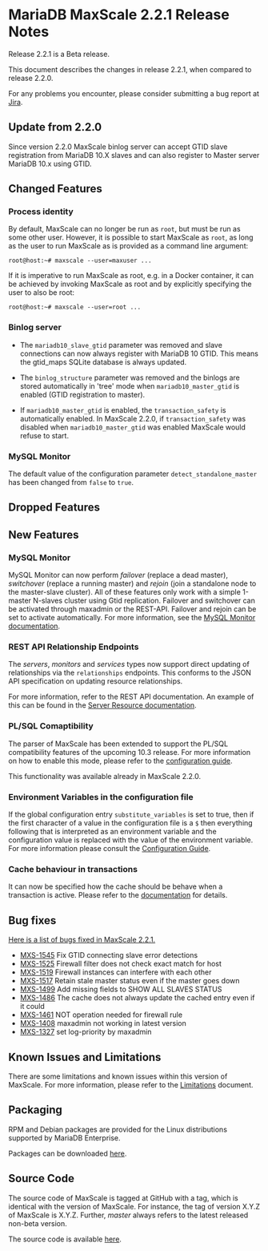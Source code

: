 # MariaDB MaxScale 2.2.1 Release Notes

Release 2.2.1 is a Beta release.

This document describes the changes in release 2.2.1, when compared to
release 2.2.0.

For any problems you encounter, please consider submitting a bug
report at [Jira](https://jira.mariadb.org).

## Update from 2.2.0

Since version 2.2.0 MaxScale binlog server can accept GTID
slave registration from MariaDB 10.X slaves and can also
register to Master server MariaDB 10.x using GTID.

## Changed Features

### Process identity

By default, MaxScale can no longer be run as `root`, but must be run as some
other user. However, it is possible to start MaxScale as `root`, as long as
the user to run MaxScale as is provided as a command line argument:
```
root@host:~# maxscale --user=maxuser ...
```
If it is imperative to run MaxScale as root, e.g. in a Docker container, it
can be achieved by invoking MaxScale as root and by explicitly specifying
the user to also be root:
```
root@host:~# maxscale --user=root ...
```

### Binlog server

* The `mariadb10_slave_gtid` parameter was removed and slave connections can now
  always register with MariaDB 10 GTID.
  This means the gtid_maps SQLite database is always updated.

* The `binlog_structure` parameter was removed and the binlogs are stored
  automatically in 'tree' mode when `mariadb10_master_gtid` is enabled
  (GTID registration to master).

* If `mariadb10_master_gtid` is enabled, the `transaction_safety` is
  automatically enabled. In MaxScale 2.2.0, if `transaction_safety` was disabled
  when `mariadb10_master_gtid` was enabled MaxScale would refuse to start.

### MySQL Monitor

The default value of the configuration parameter `detect_standalone_master` has
been changed from `false` to `true`.

## Dropped Features

## New Features

### MySQL Monitor

MySQL Monitor can now perform *failover* (replace a dead master), *switchover*
(replace a running master) and *rejoin* (join a standalone node to the
master-slave cluster). All of these features only work with a simple 1-master
N-slaves cluster using Gtid replication. Failover and switchover can be
activated through maxadmin or the REST-API. Failover and rejoin can be set to
activate automatically. For more information, see the
[MySQL Monitor documentation](../Monitors/MySQL-Monitor.md).

### REST API Relationship Endpoints

The _servers_, _monitors_ and _services_ types now support direct updating of
relationships via the `relationships` endpoints. This conforms to the JSON API
specification on updating resource relationships.

For more information, refer to the REST API documentation. An example of this
can be found in the
[Server Resource documentation](../REST-API/Resources-Server.md#update-server-relationships).

### PL/SQL Comaptibility

The parser of MaxScale has been extended to support the PL/SQL compatibility
features of the upcoming 10.3 release. For more information on how to enable
this mode, please refer to the
[configuration guide](../Getting-Started/Configuration-Guide.md#sql_mode).

This functionality was available already in MaxScale 2.2.0.

### Environment Variables in the configuration file

If the global configuration entry `substitute_variables` is set to true,
then if the first character of a value in the configuration file is a `$`
then everything following that is interpreted as an environment variable
and the configuration value is replaced with the value of the environment
variable. For more information please consult the
[Configuration Guide](../Getting-Started/Configuration-Guide.md).

### Cache behaviour in transactions

It can now be specified how the cache should be behave when a transaction
is active. Please refer to the [documentation](../Filters/Cache.md)
for details.

## Bug fixes

[Here is a list of bugs fixed in MaxScale 2.2.1.](https://jira.mariadb.org/issues/?jql=project%20%3D%20MXS%20AND%20issuetype%20%3D%20Bug%20AND%20status%20%3D%20Closed%20AND%20fixVersion%20%3D%202.2.1)

* [MXS-1545](https://jira.mariadb.org/browse/MXS-1545) Fix GTID connecting slave error detections
* [MXS-1525](https://jira.mariadb.org/browse/MXS-1525) Firewall filter does not check exact match for host
* [MXS-1519](https://jira.mariadb.org/browse/MXS-1519) Firewall instances can interfere with each other
* [MXS-1517](https://jira.mariadb.org/browse/MXS-1517) Retain stale master status even if the master goes down
* [MXS-1499](https://jira.mariadb.org/browse/MXS-1499) Add missing fields to SHOW ALL SLAVES STATUS
* [MXS-1486](https://jira.mariadb.org/browse/MXS-1486) The cache does not always update the cached entry even if it could
* [MXS-1461](https://jira.mariadb.org/browse/MXS-1461) NOT operation needed for firewall rule
* [MXS-1408](https://jira.mariadb.org/browse/MXS-1408) maxadmin not working in latest version
* [MXS-1327](https://jira.mariadb.org/browse/MXS-1327) set   log-priority by  maxadmin

## Known Issues and Limitations

There are some limitations and known issues within this version of MaxScale.
For more information, please refer to the [Limitations](../About/Limitations.md) document.

## Packaging

RPM and Debian packages are provided for the Linux distributions supported
by MariaDB Enterprise.

Packages can be downloaded [here](https://mariadb.com/resources/downloads).

## Source Code

The source code of MaxScale is tagged at GitHub with a tag, which is identical
with the version of MaxScale. For instance, the tag of version X.Y.Z of MaxScale
is X.Y.Z. Further, *master* always refers to the latest released non-beta version.

The source code is available [here](https://github.com/mariadb-corporation/MaxScale).
